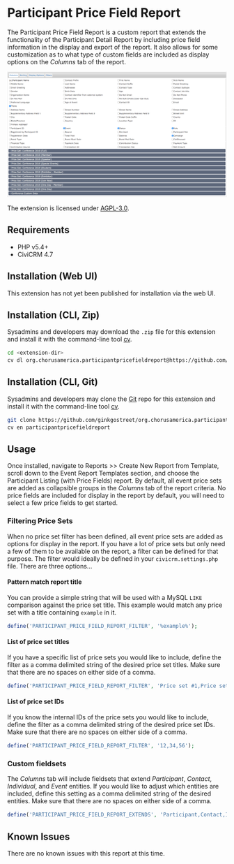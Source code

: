 # Participant Price Field Report

The Participant Price Field Report is a custom report that extends the functionality of the Participant Detail Report by including price field information in the display and export of the report. It also allows for some customization as to what type of custom fields are included as display options on the _Columns_ tab of the report.

![Screenshot](/images/screenshot.png?raw=true)

The extension is licensed under [AGPL-3.0](LICENSE.txt).

## Requirements

* PHP v5.4+
* CiviCRM 4.7

## Installation (Web UI)

This extension has not yet been published for installation via the web UI.

## Installation (CLI, Zip)

Sysadmins and developers may download the `.zip` file for this extension and
install it with the command-line tool [cv](https://github.com/civicrm/cv).

```bash
cd <extension-dir>
cv dl org.chorusamerica.participantpricefieldreport@https://github.com/ginkgostreet/org.chorusamerica.participantpricefieldreport/archive/master.zip
```

## Installation (CLI, Git)

Sysadmins and developers may clone the [Git](https://en.wikipedia.org/wiki/Git) repo for this extension and
install it with the command-line tool [cv](https://github.com/civicrm/cv).

```bash
git clone https://github.com/ginkgostreet/org.chorusamerica.participantpricefieldreport.git
cv en participantpricefieldreport
```

## Usage

Once installed, navigate to Reports >> Create New Report from Template, scroll down to the Event Report Templates section, and choose the Participant Listing (with Price Fields) report. By default, all event price sets are added as collapsible groups in the _Columns_ tab of the report criteria. No price fields are included for display in the report by default, you will need to select a few price fields to get started.

### Filtering Price Sets
When no price set filter has been defined, all event price sets are added as options for display in the report. If you have a lot of price sets but only need a few of them to be available on the report, a filter can be defined for that purpose. The filter would ideally be defined in your `civicrm.settings.php` file. There are three options...

#### Pattern match report title
You can provide a simple string that will be used with a MySQL `LIKE` comparison against the price set title. This example would match any price set with a title containing `example` in it.
```php
define('PARTICIPANT_PRICE_FIELD_REPORT_FILTER', '%example%');
```

#### List of price set titles
If you have a specific list of price sets you would like to include, define the filter as a comma delimited string of the desired price set titles. Make sure that there are no spaces on either side of a comma.
```php
define('PARTICIPANT_PRICE_FIELD_REPORT_FILTER', 'Price set #1,Price set #2,Price set #3');
```

#### List of price set IDs
If you know the internal IDs of the price sets you would like to include, define the filter as a comma delimited string of the desired price set IDs. Make sure that there are no spaces on either side of a comma.
```php
define('PARTICIPANT_PRICE_FIELD_REPORT_FILTER', '12,34,56');
```

### Custom fieldsets
The _Columns_ tab will include fieldsets that extend _Participant_, _Contact_, _Individual_, and _Event_ entities. If you would like to adjust which entities are included, define this setting as a comma delimited string of the desired entities. Make sure that there are no spaces on either side of a comma.
```php
define('PARTICIPANT_PRICE_FIELD_REPORT_EXTENDS', 'Participant,Contact,Individual,Event');
```

## Known Issues

There are no known issues with this report at this time.
